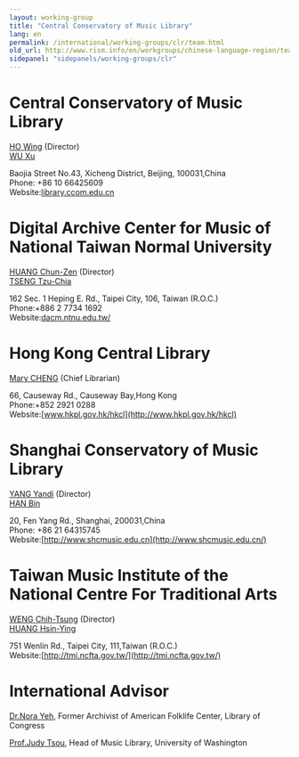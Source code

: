 ```yaml
---
layout: working-group
title: "Central Conservatory of Music Library"
lang: en
permalink: /international/working-groups/clr/team.html
old_url: http://www.rism.info/en/workgroups/chinese-language-region/team.html
sidepanel: "sidepanels/working-groups/clr"
---
```


# Central Conservatory of Music Library

[HO Wing](mailto:wingho@ccom.edu.cn) (Director)   
[WU Xu](mailto:wxu@ccom.edu.cn)   
  
Baojia Street No.43, Xicheng District, Beijing, 100031,China  
Phone: +86 10 66425609  
Website:[library.ccom.edu.cn](http://library.ccom.edu.cn/)

# Digital Archive Center for Music of National Taiwan Normal University

[HUANG Chun-Zen](mailto:czh@ntnu.edu.tw) (Director)   
 [TSENG Tzu-Chia](mailto:tzchia22@gmail.com)



162 Sec. 1 Heping E. Rd., Taipei City, 106, Taiwan (R.O.C.)  
Phone:+886 2 7734 1692  
Website:[dacm.ntnu.edu.tw/](http://dacm.ntnu.edu.tw/)





# Hong Kong Central Library

[Mary CHENG](mailto:mmlcheng@lcsd.gov.hk) (Chief Librarian)



66, Causeway Rd., Causeway Bay,Hong Kong  
Phone:+852 2921 0288  
Website:[www.hkpl.gov.hk/hkcl](http://www.hkpl.gov.hk/hkcl)





# Shanghai Conservatory of Music Library

[YANG Yandi](mailto:yyd@shcmusic.edu.cn) (Director)   
 [HAN Bin](mailto:hanbin@shcmusic.edu.cn)

20, Fen Yang Rd., Shanghai, 200031,China  
 Phone: +86 21 64315745  
 Website:[http://www.shcmusic.edu.cn](http://www.shcmusic.edu.cn/)





# Taiwan Music Institute of the National Centre For Traditional Arts

[WENG Chih-Tsung](mailto:won540505@gmail.com) (Director)   
 [HUANG Hsin-Ying](mailto:bhsinying@ncfta.gov.tw) 

751 Wenlin Rd., Taipei City, 111,Taiwan (R.O.C.)  
 Website:[http://tmi.ncfta.gov.tw/](http://tmi.ncfta.gov.tw/)

# International Advisor

[Dr.Nora Yeh](mailto:yehnorareed@gmail.com), Former Archivist of American Folklife Center, Library of Congress

[Prof.Judy Tsou](mailto:jstsou@u.washington.edu), Head of Music Library, University of Washington 